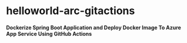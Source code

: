 # helloworld-arc-gitactions 


#### Dockerize Spring Boot Application and Deploy Docker Image To Azure App Service Using GitHub Actions